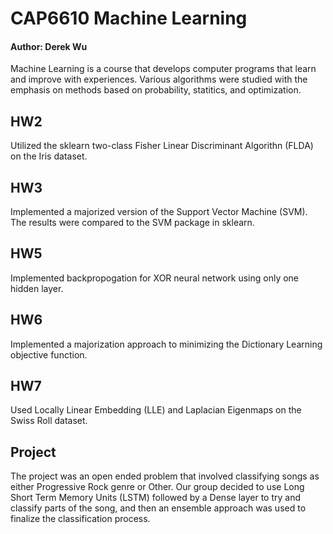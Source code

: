 # CAP6610 Machine Learning 
#### Author: Derek Wu

Machine Learning is a course that develops computer programs that learn and improve with experiences. Various algorithms were studied with the emphasis on methods based on probability, statitics, and optimization. 

## HW2
Utilized the sklearn two-class Fisher Linear Discriminant Algorithn (FLDA) on the Iris dataset. 

## HW3
Implemented a majorized version of the Support Vector Machine (SVM). The results were compared to the SVM package in sklearn. 

## HW5
Implemented backpropogation for XOR neural network using only one hidden layer. 

## HW6
Implemented a majorization approach to minimizing the Dictionary Learning objective function. 

## HW7
Used Locally Linear Embedding (LLE) and Laplacian Eigenmaps on the Swiss Roll dataset. 

## Project
The project was an open ended problem that involved classifying songs as either Progressive Rock genre or Other. Our group decided to use Long Short Term Memory Units (LSTM) followed by a Dense layer to try and classify parts of the song, and then an ensemble approach was used to finalize the classification process. 
